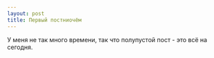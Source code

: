 ```yaml
---
layout: post
title: Первый постниочём
---
```


У меня не так много времени, так что полупустой пост - это всё на сегодня.
